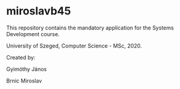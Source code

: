 # miroslavb45
This repository contains the mandatory application for the Systems Development course.

University of Szeged, Computer Science - MSc, 2020.

Created by:

Gyimóthy János

Brnic Miroslav
